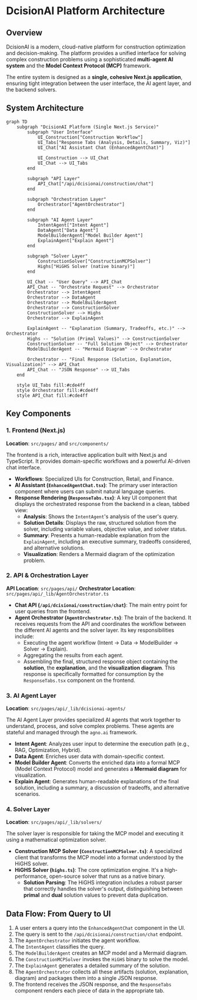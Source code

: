 # DcisionAI Platform Architecture

## Overview

DcisionAI is a modern, cloud-native platform for construction optimization and decision-making. The platform provides a unified interface for solving complex construction problems using a sophisticated **multi-agent AI system** and the **Model Context Protocol (MCP)** framework.

The entire system is designed as a **single, cohesive Next.js application**, ensuring tight integration between the user interface, the AI agent layer, and the backend solvers.

## System Architecture

```mermaid
graph TD
    subgraph "DcisionAI Platform (Single Next.js Service)"
        subgraph "User Interface"
            UI_Construction["Construction Workflow"]
            UI_Tabs["Response Tabs (Analysis, Details, Summary, Viz)"]
            UI_Chat["AI Assistant Chat (EnhancedAgentChat)"]
            
            UI_Construction --> UI_Chat
            UI_Chat --> UI_Tabs
        end

        subgraph "API Layer"
            API_Chat["/api/dcisionai/construction/chat"]
        end

        subgraph "Orchestration Layer"
            Orchestrator["AgentOrchestrator"]
        end

        subgraph "AI Agent Layer"
            IntentAgent["Intent Agent"]
            DataAgent["Data Agent"]
            ModelBuilderAgent["Model Builder Agent"]
            ExplainAgent["Explain Agent"]
        end

        subgraph "Solver Layer"
            ConstructionSolver["ConstructionMCPSolver"]
            Highs["HiGHS Solver (native binary)"]
        end
        
        UI_Chat -- "User Query" --> API_Chat
        API_Chat -- "Orchestrate Request" --> Orchestrator
        Orchestrator --> IntentAgent
        Orchestrator --> DataAgent
        Orchestrator --> ModelBuilderAgent
        Orchestrator --> ConstructionSolver
        ConstructionSolver --> Highs
        Orchestrator --> ExplainAgent
        
        ExplainAgent -- "Explanation (Summary, Tradeoffs, etc.)" --> Orchestrator
        Highs -- "Solution (Primal Values)" --> ConstructionSolver
        ConstructionSolver -- "Full Solution Object" --> Orchestrator
        ModelBuilderAgent -- "Mermaid Diagram" --> Orchestrator
        
        Orchestrator -- "Final Response (Solution, Explanation, Visualization)" --> API_Chat
        API_Chat -- "JSON Response" --> UI_Tabs
    end

    style UI_Tabs fill:#cde4ff
    style Orchestrator fill:#cde4ff
    style API_Chat fill:#cde4ff
```

## Key Components

### 1. Frontend (Next.js)

**Location**: `src/pages/` and `src/components/`

The frontend is a rich, interactive application built with Next.js and TypeScript. It provides domain-specific workflows and a powerful AI-driven chat interface.

-   **Workflows**: Specialized UIs for Construction, Retail, and Finance.
-   **AI Assistant (`EnhancedAgentChat.tsx`)**: The primary user interaction component where users can submit natural language queries.
-   **Response Rendering (`ResponseTabs.tsx`)**: A key UI component that displays the orchestrated response from the backend in a clean, tabbed view:
    -   **Analysis**: Shows the `IntentAgent`'s analysis of the user's query.
    -   **Solution Details**: Displays the raw, structured solution from the solver, including variable values, objective value, and solver status.
    -   **Summary**: Presents a human-readable explanation from the `ExplainAgent`, including an executive summary, tradeoffs considered, and alternative solutions.
    -   **Visualization**: Renders a Mermaid diagram of the optimization problem.

### 2. API & Orchestration Layer

**API Location**: `src/pages/api/`
**Orchestrator Location**: `src/pages/api/_lib/AgentOrchestrator.ts`

-   **Chat API (`/api/dcisionai/construction/chat`)**: The main entry point for user queries from the frontend.
-   **Agent Orchestrator (`AgentOrchestrator.ts`)**: The brain of the backend. It receives requests from the API and coordinates the workflow between the different AI agents and the solver layer. Its key responsibilities include:
    -   Executing the agent workflow (Intent → Data → ModelBuilder → Solver → Explain).
    -   Aggregating the results from each agent.
    -   Assembling the final, structured response object containing the **solution**, the **explanation**, and the **visualization diagram**. This response is specifically formatted for consumption by the `ResponseTabs.tsx` component on the frontend.

### 3. AI Agent Layer

**Location**: `src/pages/api/_lib/dcisionai-agents/`

The AI Agent Layer provides specialized AI agents that work together to understand, process, and solve complex problems. These agents are stateful and managed through the `agno.ai` framework.

-   **Intent Agent**: Analyzes user input to determine the execution path (e.g., RAG, Optimization, Hybrid).
-   **Data Agent**: Enriches user data with domain-specific context.
-   **Model Builder Agent**: Converts the enriched data into a formal MCP (Model Context Protocol) model and generates a **Mermaid diagram** for visualization.
-   **Explain Agent**: Generates human-readable explanations of the final solution, including a summary, a discussion of tradeoffs, and alternative scenarios.

### 4. Solver Layer

**Location**: `src/pages/api/_lib/solvers/`

The solver layer is responsible for taking the MCP model and executing it using a mathematical optimization solver.

-   **Construction MCP Solver (`ConstructionMCPSolver.ts`)**: A specialized client that transforms the MCP model into a format understood by the HiGHS solver.
-   **HiGHS Solver (`highs.ts`)**: The core optimization engine. It's a high-performance, open-source solver that runs as a native binary.
    -   **Solution Parsing**: The HiGHS integration includes a robust parser that correctly handles the solver's output, distinguishing between **primal** and **dual** solution values to prevent data duplication.

## Data Flow: From Query to UI

1.  A user enters a query into the `EnhancedAgentChat` component in the UI.
2.  The query is sent to the `/api/dcisionai/construction/chat` endpoint.
3.  The `AgentOrchestrator` initiates the agent workflow.
4.  The `IntentAgent` classifies the query.
5.  The `ModelBuilderAgent` creates an MCP model and a Mermaid diagram.
6.  The `ConstructionMCPSolver` invokes the `HiGHS` binary to solve the model.
7.  The `ExplainAgent` generates a detailed summary of the solution.
8.  The `AgentOrchestrator` collects all these artifacts (solution, explanation, diagram) and packages them into a single JSON response.
9.  The frontend receives the JSON response, and the `ResponseTabs` component renders each piece of data in the appropriate tab.